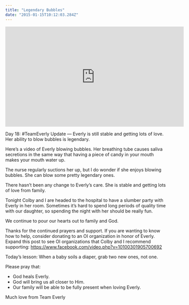 ```yaml
---
title: "Legendary Bubbles"
date: "2015-01-15T10:12:03.284Z"
---
```


<iframe width="560" height="315" src="https://www.youtube.com/embed/1pACDEQ5s0E" frameborder="0" allow="accelerometer; autoplay; encrypted-media; gyroscope; picture-in-picture" allowfullscreen></iframe>

Day 18: #TeamEverly Update — Everly is still stable and getting lots of love. Her ability to blow bubbles is legendary.

Here’s a video of Everly blowing bubbles. Her breathing tube causes saliva secretions in the same way that having a piece of candy in your mouth makes your mouth water up.

The nurse regularly suctions her up, but I do wonder if she enjoys blowing bubbles. She can blow some pretty legendary ones.

There hasn’t been any change to Everly’s care. She is stable and getting lots of love from family.

Tonight Colby and I are headed to the hospital to have a slumber party with Everly in her room. Sometimes it’s hard to spend long periods of quality time with our daughter, so spending the night with her should be really fun.

We continue to pour our hearts out to family and God.

Thanks for the continued prayers and support. If you are wanting to know how to help, consider donating to an OI organization in honor of Everly. Expand this post to see OI organizations that Colby and I recommend supporting: https://www.facebook.com/video.php?v=10100301905700692

Today’s lesson: When a baby soils a diaper, grab two new ones, not one.

Please pray that:

- God heals Everly.
- God will bring us all closer to Him.
- Our family will be able to be fully present when loving Everly.

Much love from Team Everly